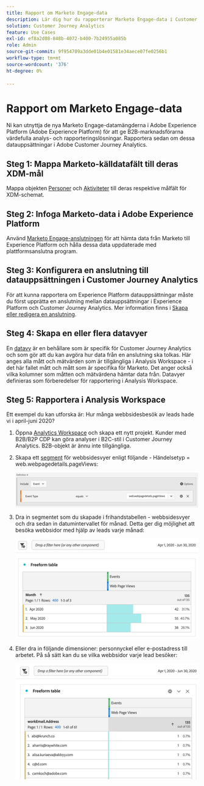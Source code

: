 ```yaml
---
title: Rapport om Marketo Engage-data
description: Lär dig hur du rapporterar Marketo Engage-data i Customer Journey Analytics
solution: Customer Journey Analytics
feature: Use Cases
exl-id: ef8a2d08-848b-4072-b400-7b24955a085b
role: Admin
source-git-commit: 9f954709a3dde01b4e01581e34aece07fe0256b1
workflow-type: tm+mt
source-wordcount: '376'
ht-degree: 0%

---
```


# Rapport om Marketo Engage-data

Ni kan utnyttja de nya Marketo Engage-datamängderna i Adobe Experience Platform (Adobe Experience Platform) för att ge B2B-marknadsförarna värdefulla analys- och rapporteringslösningar. Rapportera sedan om dessa datauppsättningar i Adobe Customer Journey Analytics.

## Steg 1: Mappa Marketo-källdatafält till deras XDM-mål

Mappa objekten [Personer](https://experienceleague.adobe.com/docs/experience-platform/sources/connectors/adobe-applications/mapping/marketo.html#persons) och [Aktiviteter](https://experienceleague.adobe.com/docs/experience-platform/sources/connectors/adobe-applications/mapping/marketo.html#activities) till deras respektive målfält för XDM-schemat.

## Steg 2: Infoga Marketo-data i Adobe Experience Platform

Använd [Marketo Engage-anslutningen](https://experienceleague.adobe.com/docs/experience-platform/sources/connectors/adobe-applications/marketo/marketo.html) för att hämta data från Marketo till Experience Platform och hålla dessa data uppdaterade med plattformsanslutna program.

## Steg 3: Konfigurera en anslutning till datauppsättningen i Customer Journey Analytics

För att kunna rapportera om Experience Platform datauppsättningar måste du först upprätta en anslutning mellan datauppsättningar i Experience Platform och Customer Journey Analytics. Mer information finns i [Skapa eller redigera en anslutning](https://experienceleague.adobe.com/docs/analytics-platform/using/cja-connections/create-connection.html).

## Steg 4: Skapa en eller flera datavyer

En [datavy](/help/data-views/data-views.md) är en behållare som är specifik för Customer Journey Analytics och som gör att du kan avgöra hur data från en anslutning ska tolkas. Här anges alla mått och mätvärden som är tillgängliga i Analysis Workspace - i det här fallet mått och mått som är specifika för Marketo. Det anger också vilka kolumner som måtten och mätvärdena hämtar data från. Datavyer definieras som förberedelser för rapportering i Analysis Workspace.

## Steg 5: Rapportera i Analysis Workspace

Ett exempel du kan utforska är: Hur många webbsidesbesök av leads hade vi i april-juni 2020?

1. Öppna [Analytics Workspace](/help/analysis-workspace/home.md) och skapa ett nytt projekt.
Kunder med B2B/B2P CDP kan göra analyser i B2C-stil i Customer Journey Analytics. B2B-objekt är ännu inte tillgängliga.

1. Skapa ett [segment](/help/components/filters/create-filters.md) för webbsidesvyer enligt följande - Händelsetyp = web.webpagedetails.pageViews:

   ![Definitionsfönster med händelse- och händelsetyp](../assets/marketo-filter.png)

1. Dra in segmentet som du skapade i frihandstabellen - webbsidesvyer och dra sedan in datumintervallet för månad. Detta ger dig möjlighet att besöka webbsidor med hjälp av leads varje månad:

   ![Frihandstabell med händelser per månad.](../assets/marketo-freeform.png)

1. Eller dra in följande dimensioner: personnyckel eller e-postadress till arbetet. På så sätt kan du se vilka webbsidor varje lead besöker:

   ![Frihandstabell med händelser och workEmail.Address och Web Page Views.](../assets/marketo-freeform2.png)
